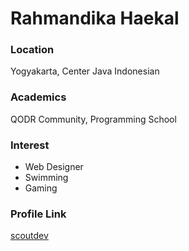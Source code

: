 # Rahmandika Haekal

### Location

Yogyakarta, Center Java Indonesian

### Academics

QODR Community, Programming School

### Interest

- Web Designer
- Swimming
- Gaming

### Profile Link

[scoutdev](https://github.com/treksaurus)
